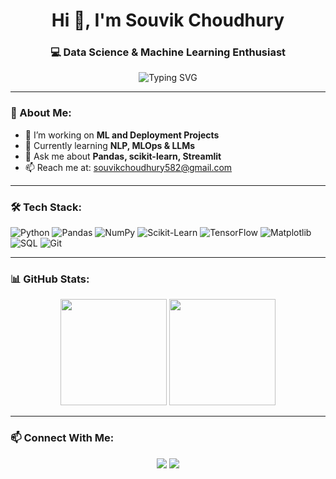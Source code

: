 <h1 align="center">Hi 👋, I'm Souvik Choudhury</h1>
<h3 align="center">💻 Data Science & Machine Learning Enthusiast</h3>

<p align="center">
  <img src="https://readme-typing-svg.demolab.com?font=Fira+Code&size=24&pause=1000&color=00F700&center=true&vCenter=true&width=1000&lines=Machine+Learning+%7C+Data+Science+%7C+MLOps+%7C+Deep+Learning" alt="Typing SVG" />
</p>

---

### 🧠 About Me:
- 🔭 I’m working on **ML and Deployment Projects**
- 🌱 Currently learning **NLP, MLOps & LLMs**
- 💬 Ask me about **Pandas, scikit-learn, Streamlit**
- 📫 Reach me at: [souvikchoudhury582@gmail.com](mailto:souvikchoudhury582@gmail.com)

---

### 🛠️ Tech Stack:

![Python](https://img.shields.io/badge/-Python-333333?style=for-the-badge&logo=python)
![Pandas](https://img.shields.io/badge/-Pandas-150458?style=for-the-badge&logo=pandas)
![NumPy](https://img.shields.io/badge/-NumPy-013243?style=for-the-badge&logo=numpy)
![Scikit-Learn](https://img.shields.io/badge/-Scikit%20Learn-F7931E?style=for-the-badge&logo=scikit-learn)
![TensorFlow](https://img.shields.io/badge/-TensorFlow-FF6F00?style=for-the-badge&logo=tensorflow)
![Matplotlib](https://img.shields.io/badge/-Matplotlib-11557C?style=for-the-badge&logo=matplotlib)
![SQL](https://img.shields.io/badge/-SQL-4479A1?style=for-the-badge&logo=mysql)
![Git](https://img.shields.io/badge/-Git-F05032?style=for-the-badge&logo=git)

---

### 📊 GitHub Stats:

<p align="center">
  <img src="https://github-readme-stats.vercel.app/api?username=rdx7211&show_icons=true&theme=radical" height="170" />
  <img src="https://github-readme-streak-stats.herokuapp.com?user=rdx7211&theme=radical&hide_border=false" height="170" />
</p>

---

### 📫 Connect With Me:

<p align="center">
  <a href="https://www.linkedin.com/in/souvik-choudhury-48a426270/"><img src="https://img.shields.io/badge/-LinkedIn-0A66C2?style=for-the-badge&logo=linkedin&logoColor=white"/></a>
  <a href="mailto:souvikchoudhury582@gmail.com"><img src="https://img.shields.io/badge/-Email-D14836?style=for-the-badge&logo=gmail&logoColor=white"/></a>
</p>
